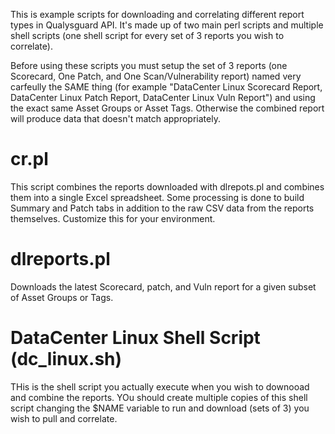 This is example scripts for downloading and correlating different report types in Qualysguard API.  It's made up of two main perl scripts and multiple shell scripts (one shell script for every set of 3 reports you wish to correlate).

Before using these scripts you must setup the set of 3 reports (one Scorecard, One Patch, and One Scan/Vulnerability report) named very carfeully the SAME thing (for example "DataCenter Linux Scorecard Report, DataCenter Linux Patch Report, DataCenter Linux Vuln Report") and using the exact same Asset Groups or Asset Tags.  Otherwise the combined report will produce data that doesn't match appropriately.

cr.pl
==========

This script combines the reports downloaded with dlrepots.pl and combines them into a single Excel spreadsheet.  Some processing is done to build Summary and Patch tabs in addition to the raw CSV data from the reports themselves.  Customize this for your environment.

dlreports.pl
===========
Downloads the latest Scorecard, patch, and Vuln report for a given subset of Asset Groups or Tags. 

DataCenter Linux Shell Script (dc_linux.sh)
===========
THis is the shell script you actually execute when you wish to downooad and combine the reports.  YOu should create multiple copies of this shell script changing the $NAME variable to run and download  (sets of 3) you wish to pull and correlate.
